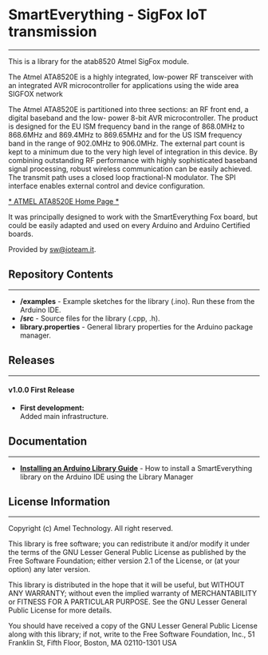# SmartEverything - SigFox IoT transmission
----

This is a library for the atab8520 Atmel SigFox module.

The Atmel ATA8520E is a highly integrated, low-power RF transceiver with an integrated AVR
microcontroller for applications using the wide area SIGFOX network

The Atmel ATA8520E is partitioned into three sections: an RF front end, a digital baseband and the low-
power 8-bit AVR microcontroller. The product is designed for the EU ISM frequency band in the range of
868.0MHz to 868.6MHz and 869.4MHz to 869.65MHz and for the US ISM frequency band in the range of
902.0MHz to 906.0MHz. The external part count is kept to a minimum due to the very high level of
integration in this device. By combining outstanding RF performance with highly sophisticated baseband
signal processing, robust wireless communication can be easily achieved. The transmit path uses a
closed loop fractional-N modulator.
The SPI interface enables external control and device configuration.

[* ATMEL ATA8520E Home Page *](http://www.atmel.com/tools/ata8520-ek2-e.aspx)



It was principally designed to work with the SmartEverything Fox board, but could
be easily adapted and used on every Arduino and Arduino Certified boards.

Provided by <sw@ioteam.it>.

## Repository Contents
-------------------
* **/examples** - Example sketches for the library (.ino). Run these from the Arduino IDE.
* **/src** - Source files for the library (.cpp, .h).
* **library.properties** - General library properties for the Arduino package manager.

## Releases  
---  
 
#### v1.0.0 First Release  
* **First development:**  
    Added main infrastructure.  
 
## Documentation
--------------

* **[Installing an Arduino Library Guide](http://www.arduino.cc/en/Guide/Libraries#toc3)** - How to install a SmartEverything library on the Arduino IDE using the Library Manager


## License Information
-------------------

Copyright (c) Amel Technology. All right reserved.

This library is free software; you can redistribute it and/or
modify it under the terms of the GNU Lesser General Public
License as published by the Free Software Foundation; either
version 2.1 of the License, or (at your option) any later version.

This library is distributed in the hope that it will be useful,
but WITHOUT ANY WARRANTY; without even the implied warranty of
MERCHANTABILITY or FITNESS FOR A PARTICULAR PURPOSE. See the GNU
Lesser General Public License for more details.

You should have received a copy of the GNU Lesser General Public
License along with this library; if not, write to the Free Software
Foundation, Inc., 51 Franklin St, Fifth Floor, Boston, MA 02110-1301 USA
